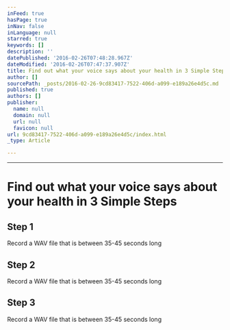 ```yaml
---
inFeed: true
hasPage: true
inNav: false
inLanguage: null
starred: true
keywords: []
description: ''
datePublished: '2016-02-26T07:48:28.967Z'
dateModified: '2016-02-26T07:47:37.907Z'
title: Find out what your voice says about your health in 3 Simple Steps
author: []
sourcePath: _posts/2016-02-26-9cd83417-7522-406d-a099-e189a26e4d5c.md
published: true
authors: []
publisher:
  name: null
  domain: null
  url: null
  favicon: null
url: 9cd83417-7522-406d-a099-e189a26e4d5c/index.html
_type: Article

---
```

****

# Find out what your voice says about your health in 3 Simple Steps

## Step 1

Record a WAV file that is between 35-45 seconds long

## Step 2

Record a WAV file that is between 35-45 seconds long

## Step 3

Record a WAV file that is between 35-45 seconds long